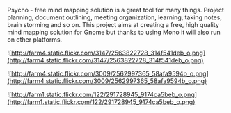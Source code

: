 Psycho - free mind mapping solution is a great tool for many things. Project planning, document outlining, meeting organization, learning, taking notes, brain storming and so on. This project aims at creating a free, high quality mind mapping solution for Gnome but thanks to using Mono it will also run on other platforms.

![http://farm4.static.flickr.com/3147/2563822728_314f541deb_o.png](http://farm4.static.flickr.com/3147/2563822728_314f541deb_o.png)

![http://farm4.static.flickr.com/3009/2562997365_58afa9594b_o.png](http://farm4.static.flickr.com/3009/2562997365_58afa9594b_o.png)

![http://farm1.static.flickr.com/122/291728945_9174ca5beb_o.png](http://farm1.static.flickr.com/122/291728945_9174ca5beb_o.png)
